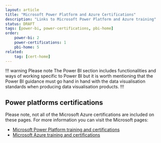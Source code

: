 ```yaml
---
layout: article
title: "Microsoft Power Platform and Azure Certifications"
description: "Links to Microsoft Power Platform and Azure training"
status: DRAFT
tags: [power-bi, power-certifications, pbi-home]
order:
    power-bi: 2
    power-certifications: 1
    pbi-home: 5
related:
    tag: [cert-home]
---
```

!!! warning Please note
The Power BI section includes functionalities and ways of working specific to Power BI but it is worth mentioning that the Power BI guidance must go hand in hand with the data visualisation standards when producing data visualisation products.
!!!   
  
    
## Power platforms certifications  

Please note, not all of the Microsoft Azure certifications are included on these pages. For more information you can visit the Microsoft pages:  
- [Microsoft Power Platform training and certifications][learn 1]  
- [Microsoft Azure training and certifications][learn 2]  

  


[learn 1]: aka.ms/PPTrainCertDeck
[learn 2]: https://query.prod.cms.rt.microsoft.com/cms/api/am/binary/RE4J5ea